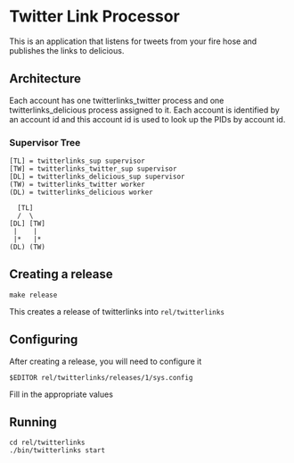 # Twitter Link Processor

This is an application that listens for tweets from your fire hose and
publishes the links to delicious.

## Architecture
   
Each account has one twitterlinks_twitter process and one
twitterlinks_delicious process assigned to it.  Each account is
identified by an account id and this account id is used to look up the
PIDs by account id.

### Supervisor Tree

    [TL] = twitterlinks_sup supervisor
    [TW] = twitterlinks_twitter_sup supervisor
    [DL] = twitterlinks_delicious_sup supervisor
    (TW) = twitterlinks_twitter worker
    (DL) = twitterlinks_delicious worker

      [TL]
      /  \
    [DL] [TW]
     |    |
     |*   |*
    (DL) (TW)


## Creating a release

    make release

This creates a release of twitterlinks into `rel/twitterlinks`

## Configuring

After creating a release, you will need to configure it

    $EDITOR rel/twitterlinks/releases/1/sys.config 

Fill in the appropriate values

## Running

    cd rel/twitterlinks
    ./bin/twitterlinks start
